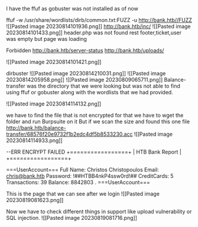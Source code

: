I have the ffuf as gobuster was not installed as of now

ffuf -w /usr/share/wordlists/dirb/common.txt:FUZZ -u http://bank.htb//FUZZ
![[Pasted image 20230814101936.png]]
http://bank.htb/inc/
![[Pasted image 20230814101433.png]]
header.php was not found
rest footer,ticket,user was empty but page was loading

Forbidden 
http://bank.htb/server-status
http://bank.htb/uploads/

![[Pasted image 20230814101421.png]]

dirbuster
![[Pasted image 20230814210031.png]]
![[Pasted image 20230814205958.png]]
![[Pasted image 20230809065711.png]]
Balance-transfer was the directory that we were looking but was not able to find using 
ffuf or gobuster along with the wordlists that we had provided.

![[Pasted image 20230814114132.png]]

we have to find the file that is not encrypted for that we have to wget the folder and run Burpsuite on it
But if we scan the size and found this one file
http://bank.htb/balance-transfer/68576f20e9732f1b2edc4df5b8533230.acc
![[Pasted image 20230814114933.png]]

--ERR ENCRYPT FAILED
+=================+
| HTB Bank Report |
+=================+

===UserAccount===
Full Name: Christos Christopoulos
Email: chris@bank.htb
Password: !##HTBB4nkP4ssw0rd!##
CreditCards: 5
Transactions: 39
Balance: 8842803 .
===UserAccount===

This is the page that we can see after we login 
![[Pasted image 20230819081623.png]]

Now we have to check different things in support like upload vulnerability or SQL injection.
![[Pasted image 20230819081716.png]]

